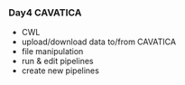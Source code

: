 ### Day4 CAVATICA

* CWL
* upload/download data to/from CAVATICA
* file manipulation
* run & edit pipelines
* create new pipelines
